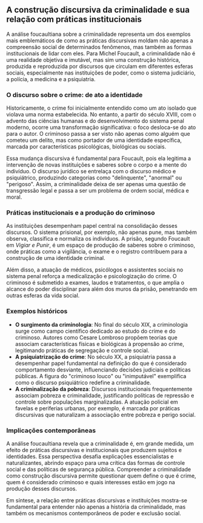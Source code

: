 
## A construção discursiva da criminalidade e sua relação com práticas institucionais

A análise foucaultiana sobre a criminalidade representa um dos exemplos mais emblemáticos de como as práticas discursivas moldam não apenas a compreensão social de determinados fenômenos, mas também as formas institucionais de lidar com eles. Para Michel Foucault, a criminalidade não é uma realidade objetiva e imutável, mas sim uma construção histórica, produzida e reproduzida por discursos que circulam em diferentes esferas sociais, especialmente nas instituições de poder, como o sistema judiciário, a polícia, a medicina e a psiquiatria.

### O discurso sobre o crime: de ato a identidade

Historicamente, o crime foi inicialmente entendido como um ato isolado que violava uma norma estabelecida. No entanto, a partir do século XVIII, com o advento das ciências humanas e do desenvolvimento do sistema penal moderno, ocorre uma transformação significativa: o foco desloca-se do ato para o autor. O criminoso passa a ser visto não apenas como alguém que cometeu um delito, mas como portador de uma identidade específica, marcada por características psicológicas, biológicas ou sociais.

Essa mudança discursiva é fundamental para Foucault, pois ela legitima a intervenção de novas instituições e saberes sobre o corpo e a mente do indivíduo. O discurso jurídico se entrelaça com o discurso médico e psiquiátrico, produzindo categorias como "delinquente", "anormal" ou "perigoso". Assim, a criminalidade deixa de ser apenas uma questão de transgressão legal e passa a ser um problema de ordem social, médica e moral.

### Práticas institucionais e a produção do criminoso

As instituições desempenham papel central na consolidação desses discursos. O sistema prisional, por exemplo, não apenas pune, mas também observa, classifica e normaliza os indivíduos. A prisão, segundo Foucault em *Vigiar e Punir*, é um espaço de produção de saberes sobre o criminoso, onde práticas como a vigilância, o exame e o registro contribuem para a construção de uma identidade criminal.

Além disso, a atuação de médicos, psicólogos e assistentes sociais no sistema penal reforça a medicalização e psicologização do crime. O criminoso é submetido a exames, laudos e tratamentos, o que amplia o alcance do poder disciplinar para além dos muros da prisão, penetrando em outras esferas da vida social.

### Exemplos históricos

- **O surgimento da criminologia**: No final do século XIX, a criminologia surge como campo científico dedicado ao estudo do crime e do criminoso. Autores como Cesare Lombroso propõem teorias que associam características físicas e biológicas à propensão ao crime, legitimando práticas de segregação e controle social.
- **A psiquiatrização do crime**: No século XX, a psiquiatria passa a desempenhar papel fundamental na definição do que é considerado comportamento desviante, influenciando decisões judiciais e políticas públicas. A figura do "criminoso louco" ou "inimputável" exemplifica como o discurso psiquiátrico redefine a criminalidade.
- **A criminalização da pobreza**: Discursos institucionais frequentemente associam pobreza e criminalidade, justificando políticas de repressão e controle sobre populações marginalizadas. A atuação policial em favelas e periferias urbanas, por exemplo, é marcada por práticas discursivas que naturalizam a associação entre pobreza e perigo social.

### Implicações contemporâneas

A análise foucaultiana revela que a criminalidade é, em grande medida, um efeito de práticas discursivas e institucionais que produzem sujeitos e identidades. Essa perspectiva desafia explicações essencialistas e naturalizantes, abrindo espaço para uma crítica das formas de controle social e das políticas de segurança pública. Compreender a criminalidade como construção discursiva permite questionar quem define o que é crime, quem é considerado criminoso e quais interesses estão em jogo na produção desses discursos.

Em síntese, a relação entre práticas discursivas e instituições mostra-se fundamental para entender não apenas a história da criminalidade, mas também os mecanismos contemporâneos de poder e exclusão social.
```
